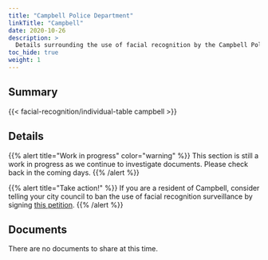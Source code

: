 ```yaml
---
title: "Campbell Police Department"
linkTitle: "Campbell"
date: 2020-10-26
description: >
  Details surrounding the use of facial recognition by the Campbell Police Department.
toc_hide: true
weight: 1
---
```


## Summary
{{< facial-recognition/individual-table campbell >}}

## Details
{{% alert title="Work in progress" color="warning" %}}
This section is still a work in progress as we continue to investigate documents. Please check back in the coming days.
{{% /alert %}}

{{% alert title="Take action!" %}}
If you are a resident of Campbell, consider telling your city council to ban the use of facial recognition surveillance by signing [this petition](http://chng.it/JsjNp46T).
{{% /alert %}}

## Documents
There are no documents to share at this time.
